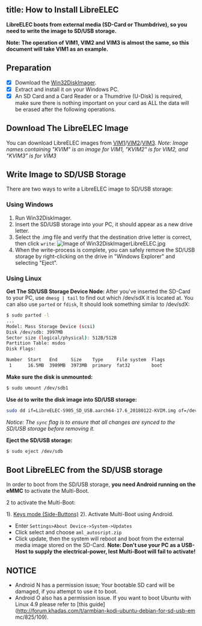 title: How to Install LibreELEC
---

**LibreELEC boots from external media (SD-Card or Thumbdrive), so you need to write the image to SD/USB storage.**

**Note: The operation of VIM1, VIM2 and VIM3 is almost the same, so this document will take VIM1 as an example.**

## Preparation
- [x] Download the [Win32DiskImager](https://sourceforge.net/projects/win32diskimager/).
- [x] Extract and install it on your Windows PC.
- [x] An SD Card and a Card Reader or a Thumdrive (U-Disk) is required, make sure there is nothing important on your card as ALL the data will be erased after the following operations.

## Download The LibreELEC Image
You can download LibreELEC images from [VIM1](/vim1/FirmwareThirdparty.html#LibreELEC)/[VIM2](https://docs.khadas.com/vim2/FirmwareThirdparty.html#LibreELEC)/[VIM3](https://docs.khadas.com/vim3/FirmwareThirdparty.html#LibreELEC).
*Note: Image names containing "KVIM" is an image for VIM1, "KVIM2" is for VIM2, and "KVIM3" is for VIM3*

## Write Image to SD/USB Storage
There are two ways to write a LibreELEC image to SD/USB storage:

### Using Windows
1. Run Win32DiskImager.
2. Insert the SD/USB storage into your PC, it should appear as a new drive letter.
3. Select the .img file and verify that the destination drive letter is correct, then click `write`:
![Image of Win32DiskImagerLibreELEC.jpg](/images/vim1/Win32DiskImagerLibreELEC.jpg)
4. When the write-process is complete, you can safely remove the SD/USB storage by right-clicking on the drive in "Windows Explorer" and selecting "Eject".

### Using Linux
**Get The SD/USB Storage Device Node:**
After you've inserted the SD-Card to your PC, use `dmesg | tail` to find out which /dev/sdX it is located at. 
You can also use `parted` or `fdisk`, It should look something similar to /dev/sdX:
```sh
$ sudo parted -l
...
Model: Mass Storage Device (scsi)
Disk /dev/sdb: 3997MB
Sector size (logical/physical): 512B/512B
Partition Table: msdos
Disk Flags: 

Number  Start   End     Size    Type     File system  Flags
 1      16.5MB  3989MB  3973MB  primary  fat32        boot
```
**Make sure the disk is unmounted:**
```sh
$ sudo umount /dev/sdb1
```

**Use `dd` to write the disk image into SD/USB storage:**
```sh
sudo dd if=LibreELEC-S905_SD_USB.aarch64-17.6_20180122-KVIM.img of=/dev/sdb bs=4M && sync
```
*Notice: The `sync` flag is to ensure that all changes are synced to the SD/USB storage before removing it.*


**Eject the SD/USB storage:**
```sh
$ sudo eject /dev/sdb
```

## Boot LibreELEC from the SD/USB storage
In order to boot from the SD/USB storage, **you need Android running on the eMMC** to activate the Multi-Boot.

2 to activate the Multi-Boot:

1). [Keys mode (Side-Buttons)](/vim1/HowtoBootIntoUpgradeMode.html#Keys-Mode-U-Boot-is-running)
2). Activate Multi-Boot using Android.
* Enter `Settings>About Device->System->Updates`
* Click select and choose `aml_autosript.zip`
* Click update, then the system will reboot and boot from the external media image stored on the SD-Card.
**Note: Don't use your PC as a USB-Host to supply the electrical-power, lest Multi-Boot will fail to activate!**


## NOTICE
* Android N has a permission issue; Your bootable SD card will be damaged, if you attempt to use it to boot.
* Android O also has a permission issue. If you want to boot Ubuntu with Linux 4.9 please refer to [this guide](http://forum.khadas.com/t/armbian-kodi-ubuntu-debian-for-sd-usb-em mc/825/109).


